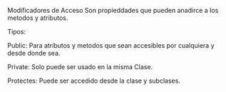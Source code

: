 Modificadores de Acceso
Son propieddades que pueden anadirce a los metodos
y atributos.

Tipos:

Public: Para atributos y metodos que sean accesibles por 
cualquiera y desde donde sea.

Private: Solo puede ser usado en la misma Clase.

Protectes: Puede ser accedido desde la clase y subclases.